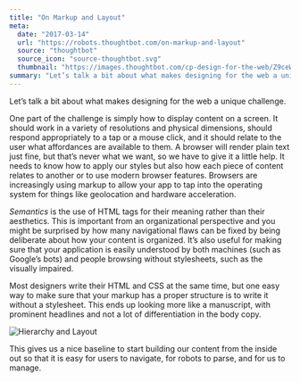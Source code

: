 ```yaml
---
title: "On Markup and Layout"
meta:
  date: "2017-03-14"
  url: "https://robots.thoughtbot.com/on-markup-and-layout"
  source: "thoughtbot"
  source_icon: "source-thoughtbot.svg"
  thumbnail: "https://images.thoughtbot.com/cp-design-for-the-web/Z9ceWhcOQxauO5ync0CB_layout-pieces.png"
summary: "Let’s talk a bit about what makes designing for the web a unique challenge."
---
```


Let’s talk a bit about what makes designing for the web a unique challenge.

One part of the challenge is simply how to display content on a screen. It should work in a variety of resolutions and physical dimensions, should respond appropriately to a tap or a mouse click, and it should relate to the user what affordances are available to them. A browser will render plain text just fine, but that’s never what we want, so we have to give it a little help. It needs to know how to apply our styles but also how each piece of content relates to another or to use modern browser features. Browsers are increasingly using markup to allow your app to tap into the operating system for things like geolocation and hardware acceleration.

_Semantics_ is the use of HTML tags for their meaning rather than their aesthetics. This is important from an organizational perspective and you might be surprised by how many navigational flaws can be fixed by being deliberate about how your content is organized. It’s also useful for making sure that your application is easily understood by both machines (such as Google’s bots) and people browsing without stylesheets, such as the visually impaired.

Most designers write their HTML and CSS at the same time, but one easy way to make sure that your markup has a proper structure is to write it without a stylesheet. This ends up looking more like a manuscript, with prominent headlines and not a lot of differentiation in the body copy.

![](https://images.thoughtbot.com/cp-design-for-the-web/Z9ceWhcOQxauO5ync0CB_layout-pieces.png "Hierarchy and Layout")

This gives us a nice baseline to start building our content from the inside out so that it is easy for users to navigate, for robots to parse, and for us to manage.
